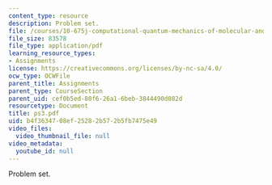 ```yaml
---
content_type: resource
description: Problem set.
file: /courses/10-675j-computational-quantum-mechanics-of-molecular-and-extended-systems-fall-2004/b4f3634708ef25282b572b5fb7475e49_ps3.pdf
file_size: 83578
file_type: application/pdf
learning_resource_types:
- Assignments
license: https://creativecommons.org/licenses/by-nc-sa/4.0/
ocw_type: OCWFile
parent_title: Assignments
parent_type: CourseSection
parent_uid: cef0b5ed-80f6-26a1-6beb-3844490d082d
resourcetype: Document
title: ps3.pdf
uid: b4f36347-08ef-2528-2b57-2b5fb7475e49
video_files:
  video_thumbnail_file: null
video_metadata:
  youtube_id: null
---
```

Problem set.